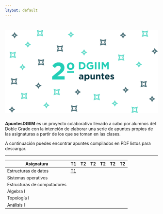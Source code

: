 ```yaml
---
layout: default
---
```


# ![apuntes](resources/hero.svg)

**ApuntesDGIIM** es un proyecto colaborativo llevado a cabo por alumnos del Doble Grado con la intención de elaborar una serie de apuntes propios de las asignaturas a partir de los que se toman en las clases.

A continuación puedes encontrar apuntes compilados en PDF listos para descargar.

---

| Asignatura  | T1  | T2  | T2  | T2  | T2  | T2  |
|---|---|---|---|---|---|---|
| Estructuras de datos  | [T1](https://github.com/libreim/apuntesDGIIM/raw/master/.out/Estructura%20de%20datos/tema1.pdf)  |   |   |   |   |   |
| Sistemas operativos  |   |   |   |   |   |   |
| Estructuras de computadores  |   |   |   |   |   |   |
| Álgebra I  |   |   |   |   |   |   |
| Topología I  |   |   |   |   |   |   |
| Análisis I |   |   |   |   |   |   |
